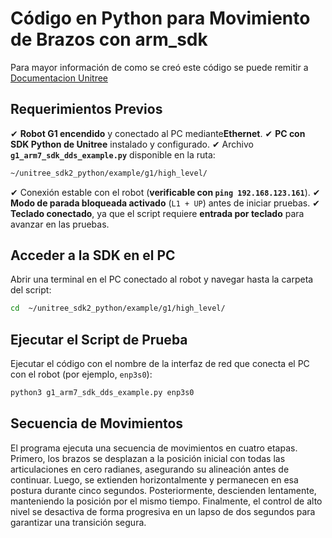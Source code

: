# **Código en Python para Movimiento de Brazos con arm_sdk**

Para mayor información de como se creó este código se puede remitir a [Documentacion Unitree](https://support.unitree.com/home/en/G1_developer/arm_control_routine)

## **Requerimientos Previos**

✔ **Robot G1 encendido** y conectado al PC mediante ​**Ethernet**​.
✔ **PC con SDK Python de Unitree** instalado y configurado.
✔ Archivo **`g1_arm7_sdk_dds_example.py`** disponible en la ruta:

```bash
~/unitree_sdk2_python/example/g1/high_level/
```

✔ Conexión estable con el robot (​**verificable con `ping 192.168.123.161`**​).
✔ **Modo de parada bloqueada activado** (`L1 + UP`) antes de iniciar pruebas.
✔ ​**Teclado conectado**​, ya que el script requiere **entrada por teclado** para avanzar en las pruebas.

## **Acceder a la SDK en el PC**

Abrir una terminal en el PC conectado al robot y navegar hasta la carpeta del script:

```bash
cd  ~/unitree_sdk2_python/example/g1/high_level/
```

## **Ejecutar el Script de Prueba**

Ejecutar el código con el nombre de la interfaz de red que conecta el PC con el robot (por ejemplo, `enp3s0`):

```bash
python3 g1_arm7_sdk_dds_example.py enp3s0
```

## **Secuencia de Movimientos**

El programa ejecuta una secuencia de movimientos en cuatro etapas. Primero, los brazos se desplazan a la posición inicial con todas las articulaciones en cero radianes, asegurando su alineación antes de continuar. Luego, se extienden horizontalmente y permanecen en esa postura durante cinco segundos. Posteriormente, descienden lentamente, manteniendo la posición por el mismo tiempo. Finalmente, el control de alto nivel se desactiva de forma progresiva en un lapso de dos segundos para garantizar una transición segura.

